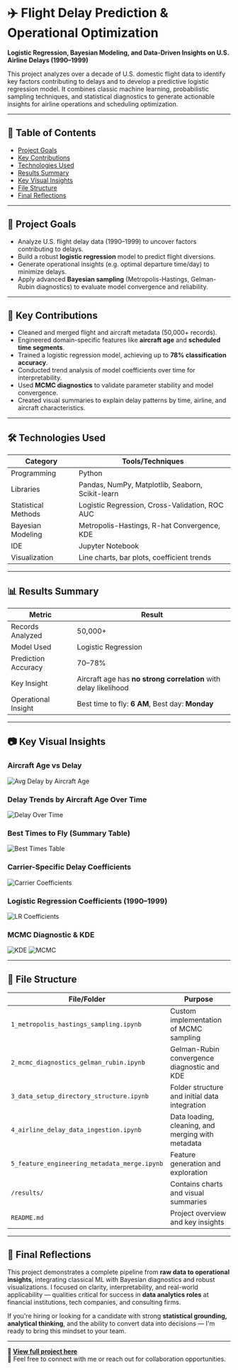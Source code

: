 # ✈️ Flight Delay Prediction & Operational Optimization

**Logistic Regression, Bayesian Modeling, and Data-Driven Insights on U.S. Airline Delays (1990–1999)**

This project analyzes over a decade of U.S. domestic flight data to identify key factors contributing to delays and to develop a predictive logistic regression model. It combines classic machine learning, probabilistic sampling techniques, and statistical diagnostics to generate actionable insights for airline operations and scheduling optimization.

---

## 📌 Table of Contents
- [Project Goals](#project-goals)
- [Key Contributions](#key-contributions)
- [Technologies Used](#technologies-used)
- [Results Summary](#results-summary)
- [Key Visual Insights](#key-visual-insights)
- [File Structure](#file-structure)
- [Final Reflections](#final-reflections)

---

## 🎯 Project Goals

- Analyze U.S. flight delay data (1990–1999) to uncover factors contributing to delays.
- Build a robust **logistic regression** model to predict flight diversions.
- Generate operational insights (e.g. optimal departure time/day) to minimize delays.
- Apply advanced **Bayesian sampling** (Metropolis-Hastings, Gelman-Rubin diagnostics) to evaluate model convergence and reliability.

---

## 🧠 Key Contributions

- Cleaned and merged flight and aircraft metadata (50,000+ records).
- Engineered domain-specific features like **aircraft age** and **scheduled time segments**.
- Trained a logistic regression model, achieving up to **78% classification accuracy**.
- Conducted trend analysis of model coefficients over time for interpretability.
- Used **MCMC diagnostics** to validate parameter stability and model convergence.
- Created visual summaries to explain delay patterns by time, airline, and aircraft characteristics.

---

## 🛠 Technologies Used

| Category            | Tools/Techniques                                 |
|---------------------|--------------------------------------------------|
| Programming         | Python                                           |
| Libraries           | Pandas, NumPy, Matplotlib, Seaborn, Scikit-learn|
| Statistical Methods | Logistic Regression, Cross-Validation, ROC AUC  |
| Bayesian Modeling   | Metropolis-Hastings, R-hat Convergence, KDE     |
| IDE                 | Jupyter Notebook                                 |
| Visualization       | Line charts, bar plots, coefficient trends       |

---

## 📊 Results Summary

| Metric              | Result                    |
|---------------------|---------------------------|
| Records Analyzed    | 50,000+                   |
| Model Used          | Logistic Regression       |
| Prediction Accuracy | 70–78%                    |
| Key Insight         | Aircraft age has **no strong correlation** with delay likelihood |
| Operational Insight | Best time to fly: **6 AM**, Best day: **Monday** |

---

## 📷 Key Visual Insights

### Aircraft Age vs Delay
![Avg Delay by Aircraft Age](results/Avg_Delay_By_Aircraft_Age_BarChart.png)

### Delay Trends by Aircraft Age Over Time
![Delay Over Time](results/Avg_Delay_By_Aircraft_Age_Over_Time.png)

### Best Times to Fly (Summary Table)
![Best Times Table](results/Best_Day_Hour_To_Minimize_Delays_Table.png)

### Carrier-Specific Delay Coefficients
![Carrier Coefficients](results/Carrier_Impact_On_Delay_Coefficients_Over_Time.png)

### Logistic Regression Coefficients (1990–1999)
![LR Coefficients](results/Logistic_Regression_Coefficients_Over_Time.png)

### MCMC Diagnostic & KDE
![KDE](results/Kernel_Density_vs_Target_PDF.png)
![MCMC](results/MCMC_Rhat_Convergence_Diagnostic.png)

---

## 📁 File Structure

| File/Folder                               | Purpose                                             |
|-------------------------------------------|-----------------------------------------------------|
| `1_metropolis_hastings_sampling.ipynb`    | Custom implementation of MCMC sampling              |
| `2_mcmc_diagnostics_gelman_rubin.ipynb`   | Gelman-Rubin convergence diagnostic and KDE         |
| `3_data_setup_directory_structure.ipynb`  | Folder structure and initial data integration       |
| `4_airline_delay_data_ingestion.ipynb`    | Data loading, cleaning, and merging with metadata   |
| `5_feature_engineering_metadata_merge.ipynb` | Feature generation and exploration               |
| `/results/`                               | Contains charts and visual summaries                |
| `README.md`                               | Project overview and key insights                   |

---

## 💼 Final Reflections

This project demonstrates a complete pipeline from **raw data to operational insights**, integrating classical ML with Bayesian diagnostics and robust visualizations. I focused on clarity, interpretability, and real-world applicability — qualities critical for success in **data analytics roles** at financial institutions, tech companies, and consulting firms.

If you're hiring or looking for a candidate with strong **statistical grounding, analytical thinking**, and the ability to convert data into decisions — I'm ready to bring this mindset to your team.

---

**🔗 [View full project here](https://github.com/Pochitalunchbox/flight-delay-prediction-analysis)**  
📧 Feel free to connect with me or reach out for collaboration opportunities.
